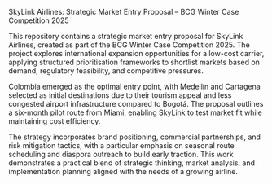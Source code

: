 SkyLink Airlines: Strategic Market Entry Proposal – BCG Winter Case Competition 2025

This repository contains a strategic market entry proposal for SkyLink Airlines, created as part of the BCG Winter Case Competition 2025. The project explores international expansion opportunities for a low-cost carrier, applying structured prioritisation frameworks to shortlist markets based on demand, regulatory feasibility, and competitive pressures.

Colombia emerged as the optimal entry point, with Medellín and Cartagena selected as initial destinations due to their tourism appeal and less congested airport infrastructure compared to Bogotá. The proposal outlines a six-month pilot route from Miami, enabling SkyLink to test market fit while maintaining cost efficiency.

The strategy incorporates brand positioning, commercial partnerships, and risk mitigation tactics, with a particular emphasis on seasonal route scheduling and diaspora outreach to build early traction. This work demonstrates a practical blend of strategic thinking, market analysis, and implementation planning aligned with the needs of a growing airline.
